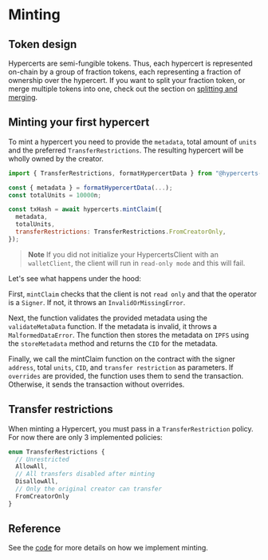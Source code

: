 # Minting

## Token design

Hypercerts are semi-fungible tokens.
Thus, each hypercert is represented on-chain by a group of fraction tokens,
each representing a fraction of ownership over the hypercert.
If you want to split your fraction token, or merge multiple tokens into one,
check out the section on [splitting and merging](./split-merge.md).

## Minting your first hypercert

To mint a hypercert you need to provide the `metadata`, total amount of `units` and the preferred `TransferRestrictions`.
The resulting hypercert will be wholly owned by the creator.

```js
import { TransferRestrictions, formatHypercertData } from "@hypercerts-org/sdk"

const { metadata } = formatHypercertData(...);
const totalUnits = 10000n;

const txHash = await hypercerts.mintClaim({
  metadata,
  totalUnits,
  transferRestrictions: TransferRestrictions.FromCreatorOnly,
});
```

> **Note** If you did not initialize your HypercertsClient with an `walletClient`, the client will run in `read-only mode` and this will fail.

Let's see what happens under the hood:

First, `mintClaim` checks that the client is not `read only` and that the operator is a `Signer`. If not, it throws an `InvalidOrMissingError`.

Next, the function validates the provided metadata using the `validateMetaData` function. If the metadata is invalid, it throws a `MalformedDataError`. The function then stores the metadata on `IPFS` using the `storeMetadata` method and returns the `CID` for the metadata.

Finally, we call the mintClaim function on the contract with the signer `address`, total `units`, `CID`, and `transfer restriction` as parameters. If `overrides` are provided, the function uses them to send the transaction. Otherwise, it sends the transaction without overrides.

## Transfer restrictions

When minting a Hypercert, you must pass in a `TransferRestriction` policy. For now there are only 3 implemented policies:

```js
enum TransferRestrictions {
  // Unrestricted
  AllowAll,
  // All transfers disabled after minting
  DisallowAll,
  // Only the original creator can transfer
  FromCreatorOnly
}
```

## Reference

See the [code](https://github.com/hypercerts-org/hypercerts/tree/main/sdk/src/client.ts)
for more details on how we implement minting.
